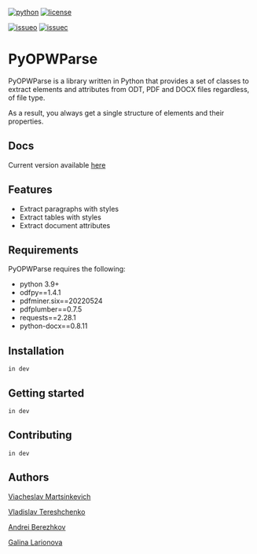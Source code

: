 [![python](https://badgen.net/badge/python/3.9|3.10|3.11/blue?icon=python)](https://www.python.org/)
[![license](https://badgen.net/github/license/normcontrol/normcontrol-Document-Parser)](https://www.python.org/)

[![issueo](https://badgen.net/github/open-issues/normcontrol/normcontrol-Document-Parser)](https://github.com/normcontrol/normcontrol-Document-Parser/issues)
[![issuec](https://badgen.net/github/closed-issues/normcontrol/normcontrol-Document-Parser)](https://github.com/normcontrol/normcontrol-Document-Parser/issues?q=is%3Aissue+is%3Aclosed)

# PyOPWParse

PyOPWParse is a library written in Python that provides a set of classes to extract elements and attributes from ODT,
PDF and DOCX files regardless, of file type.

As a result, you always get a single structure of elements and their properties.

## Docs

Current version available [here](https://normcontrol.github.io/normcontrol-Document-Parser/#/)

## Features

- Extract paragraphs with styles
- Extract tables with styles
- Extract document attributes

## Requirements

PyOPWParse requires the following:

- python 3.9+
- odfpy==1.4.1
- pdfminer.six==20220524
- pdfplumber==0.7.5
- requests==2.28.1
- python-docx==0.8.11

## Installation

```in dev```

## Getting started

```in dev```

## Contributing

```in dev```

## Authors

[Viacheslav Martsinkevich](https://github.com/slavamarcin)

[Vladislav Tereshchenko](https://github.com/Vl-Tershch)

[Andrei Berezhkov](https://github.com/a-berezhkov)

[Galina Larionova](https://github.com/orgs/normcontrol/people/galinalar)
 
